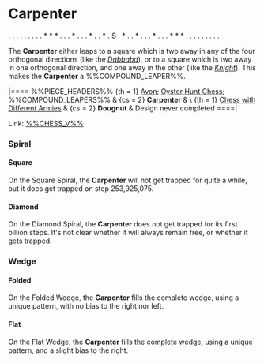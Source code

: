 # Carpenter

<div class = "movement">
. . . . . . .
. . * * * . .
. * . . . * .
. * . S . * .
. * . . . * .
. . * * * . .
. . . . . . .
</div>

The **Carpenter** either leaps to a square which is two away in any of
the four orthogonal directions (like the [*Dabbaba*](dabbaba.html)),
or to a square which is two away in one orthogonal direction, and
one away in the other (like the [*Knight*](knight.html)).
This makes the **Carpenter** a %%COMPOUND_LEAPER%%.

|====
%%PIECE_HEADERS%%
  {th = 1}  [Avon](#chess-v:multiplayer.dir/avon.html);
            [Oyster Hunt Chess](#chess-v:other.dir/truffle_hunt.html);
            %%COMPOUND_LEAPERS%%
& {cs = 2}  **Carpenter**
&           \\
  {th = 1}  [Chess with Different
             Armies](#chess-v:d.betza/chessvar/cda/rules.html)
& {cs = 2}  **Dougnut**
&           Design never completed
====|

Link: [%%CHESS_V%%](#piece:carpentr)

### Spiral

#### Square

On the Square Spiral, the **Carpenter** will not get trapped for quite
a while, but it does get trapped on step 253,925,075.

#### Diamond

On the Diamond Spiral, the **Carpenter** does not get trapped for its
first billion steps. It's not clear whether it will always remain
free, or whether it gets trapped.

### Wedge

#### Folded

On the Folded Wedge, the **Carpenter** fills the complete wedge, using a unique
pattern, with no bias to the right nor left.

#### Flat

On the Flat Wedge, the **Carpenter** fills the complete wedge, using a unique
pattern, and a slight bias to the right.
